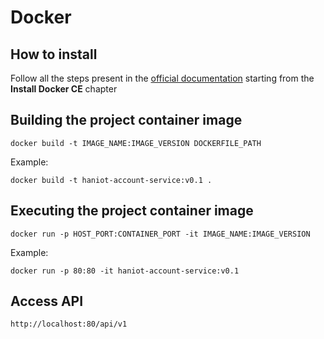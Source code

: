 # Docker


##  How to install

Follow all the steps present in the [official documentation](https://docs.docker.com/install/linux/docker-ce/ubuntu/#install-docker-ce) starting from the **Install Docker CE** chapter


## Building the project container image


``docker build -t IMAGE_NAME:IMAGE_VERSION DOCKERFILE_PATH``

Example:

``docker build -t haniot-account-service:v0.1 .``

## Executing the project container image

``docker run -p HOST_PORT:CONTAINER_PORT -it IMAGE_NAME:IMAGE_VERSION``

Example:

``docker run -p 80:80 -it haniot-account-service:v0.1``

## Access API


``http://localhost:80/api/v1``




